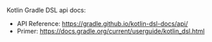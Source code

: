 Kotlin Gradle DSL api docs:
* API Reference: https://gradle.github.io/kotlin-dsl-docs/api/
* Primer: https://docs.gradle.org/current/userguide/kotlin_dsl.html